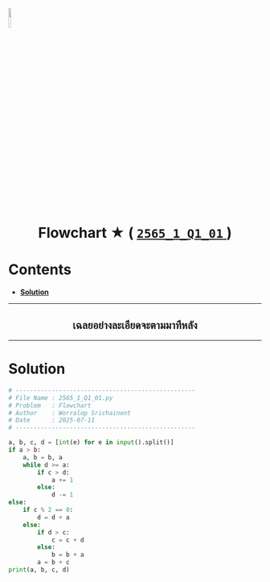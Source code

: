 <p align="left">
  <a href="../../README.md">
    <img src="../../../../Z99-OTHERS/00-common/00-back.png" style="width:10%">
  </a>
</p>

<div align="center">
  <h1>
    Flowchart ★ (
      <a href="https://drive.google.com/file/d/1FXMD_zb9kZY0yza5yGkKEjzhIsln3957/view?usp=sharing">
        <code>2565_1_Q1_01</code>
      </a>
    )
  </h1>
</div>

# Contents

-   [**Solution**](#solution)

---

<div align="center">
  <h2>เฉลยอย่างละเอียดจะตามมาทีหลัง</h2>
</div>

---

# Solution

```python
# --------------------------------------------------
# File Name : 2565_1_Q1_01.py
# Problem   : Flowchart
# Author    : Worralop Srichainont
# Date      : 2025-07-11
# --------------------------------------------------

a, b, c, d = [int(e) for e in input().split()]
if a > b:
    a, b = b, a
    while d >= a:
        if c > d:
            a += 1
        else:
            d -= 1
else:
    if c % 2 == 0:
        d = d + a
    else:
        if d > c:
            c = c + d
        else:
            b = b + a
        a = b + c
print(a, b, c, d)
```
